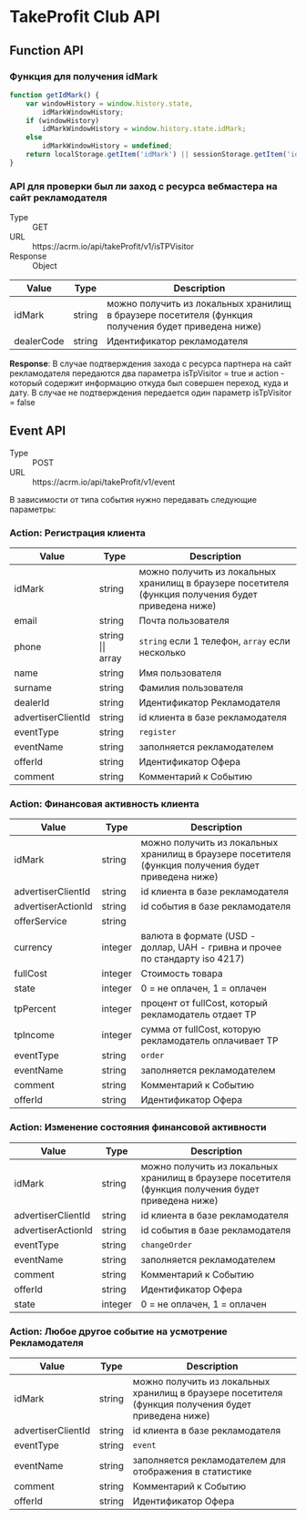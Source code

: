 # TakeProfit Club API

## Function API

### Функция для получения idMark

``` javascript
function getIdMark() {
	var windowHistory = window.history.state,
		idMarkWindowHistory;
	if (windowHistory)
		idMarkWindowHistory = window.history.state.idMark;
	else
		idMarkWindowHistory = undefined;
	return localStorage.getItem('idMark') || sessionStorage.getItem('idMark') || getCookie('idMark') || idMarkWindowHistory || undefined;
}
```

### API для проверки был ли заход с ресурса вебмастера на сайт рекламодателя
<dl>
  <dt>Type</dt>
  <dd>GET</dd>

  <dt>URL</dt>
  <dd>https://acrm.io/api/takeProfit/v1/isTPVisitor</dd>

  <dt>Response</dt>
  <dd>Object</dd>
</dl>

Value | Type | Description
--------| ----- | ---
idMark | string | можно получить из локальных хранилищ в браузере посетителя (функция получения будет приведена ниже)
dealerCode | string | Идентификатор рекламодателя

**Response**:
В случае подтверждения захода с ресурса партнера на сайт рекламодателя передаются два параметра isTpVisitor = true и action - который содержит информацию откуда был совершен переход, куда и дату. В случае не подтверждения передается один параметр isTpVisitor = false


## Event API
<dl>
  <dt>Type</dt>
  <dd>POST</dd>

  <dt>URL</dt>
  <dd>https://acrm.io/api/takeProfit/v1/event</dd>
</dl>

В зависимости от типа события нужно передавать следующие параметры:

### Action: Регистрация клиента

Value | Type | Description
--------| ----- | ---
idMark | string | можно получить из локальных хранилищ в браузере посетителя (функция получения будет приведена ниже)
email | string | Почта пользователя
phone | string \|\| array | `string` если 1 телефон, `array` если несколько
name | string | Имя пользователя
surname | string | Фамилия пользователя
dealerId | string | Идентификатор Рекламодателя
advertiserClientId | string | id клиента в базе рекламодателя
eventType | string | `register`
eventName | string | заполняется рекламодателем
offerId | string | Идентификатор Офера
comment | string | Комментарий к Событию


### Action: Финансовая активность клиента

Value | Type | Description
--------| ----- | ---
idMark | string | можно получить из локальных хранилищ в браузере посетителя (функция получения будет приведена ниже)
advertiserClientId | string | id клиента в базе рекламодателя
advertiserActionId | string | id события в базе рекламодателя
offerService | string |
currency | integer | валюта в формате (USD - доллар, UAH - гривна и прочее по стандарту iso 4217)
fullCost | integer | Стоимость товара
state | integer | 0 = не оплачен, 1 = оплачен
tpPercent | integer | процент от fullCost, который рекламодатель отдает TP
tpIncome | integer | сумма от fullCost, которую рекламодатель оплачивает TP
eventType | string | `order`
eventName | string | заполняется рекламодателем
comment | string | Комментарий к Событию
offerId | string | Идентификатор Офера

### Action: Изменение состояния финансовой активности

Value | Type | Description
--------| ----- | ---
idMark | string | можно получить из локальных хранилищ в браузере посетителя (функция получения будет приведена ниже)
advertiserClientId | string | id клиента в базе рекламодателя
advertiserActionId | string | id события в базе рекламодателя
eventType | string | `changeOrder`
eventName | string | заполняется рекламодателем
comment | string | Комментарий к Событию
offerId | string | Идентификатор Офера
state | integer | 0 = не оплачен, 1 = оплачен


### Action: Любое другое событие на усмотрение Рекламодателя

Value | Type | Description
--------| ----- | ---
idMark | string | можно получить из локальных хранилищ в браузере посетителя (функция получения будет приведена ниже)
advertiserClientId | string | id клиента в базе рекламодателя
eventType | string | `event`
eventName | string | заполняется рекламодателем для отображения в статистике
comment | string | Комментарий к Событию
offerId | string | Идентификатор Офера

